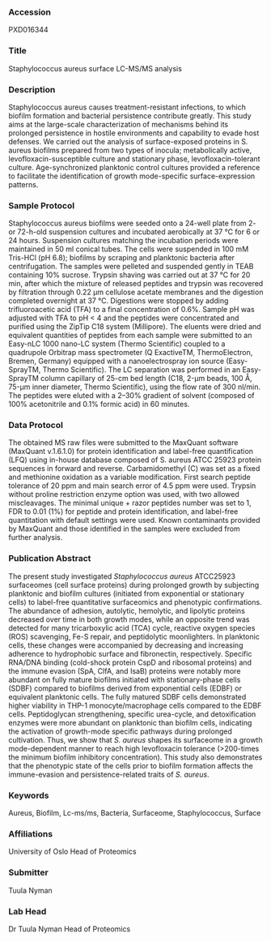 ### Accession
PXD016344

### Title
Staphylococcus aureus surface LC-MS/MS analysis

### Description
Staphylococcus aureus causes treatment-resistant infections, to which biofilm formation and bacterial persistence contribute greatly. This study aims at the large-scale characterization of mechanisms behind its prolonged persistence in hostile environments and capability to evade host defenses. We carried out the analysis of surface-exposed proteins in S. aureus biofilms prepared from two types of inocula; metabolically active, levofloxacin-susceptible culture and stationary phase, levofloxacin-tolerant culture. Age-synchronized planktonic control cultures provided a reference to facilitate the identification of growth mode-specific surface-expression patterns.

### Sample Protocol
Staphylococcus aureus biofilms were seeded onto a 24-well plate from 2- or 72-h-old suspension cultures and incubated aerobically at 37 °C for 6 or 24 hours. Suspension cultures matching the incubation periods were maintained in 50 ml conical tubes. The cells were suspended in 100 mM Tris-HCl (pH 6.8); biofilms by scraping and planktonic bacteria after centrifugation. The samples were pelleted and suspended gently in TEAB containing 10% sucrose. Trypsin shaving was carried out at 37 °C for 20 min, after which the mixture of released peptides and trypsin was recovered by filtration through 0.22 µm cellulose acetate membranes and the digestion completed overnight at 37 °C. Digestions were stopped by adding trifluoroacetic acid (TFA) to a final concentration of 0.6%. Sample pH was adjusted with TFA to pH < 4 and the peptides were concentrated and purified using the ZipTip C18 system (Millipore). The eluents were dried and equivalent quantities of peptides from each sample were submitted to an Easy-nLC 1000 nano-LC system (Thermo Scientific) coupled to a quadrupole Orbitrap mass spectrometer (Q ExactiveTM, ThermoElectron, Bremen, Germany) equipped with a nanoelectrospray ion source (Easy-SprayTM, Thermo Scientific). The LC separation was performed in an Easy-SprayTM column capillary of 25-cm bed length (C18, 2-μm beads, 100 Å, 75-μm inner diameter, Thermo Scientific), using the flow rate of 300 nl/min. The peptides were eluted with a 2–30% gradient of solvent (composed of 100% acetonitrile and 0.1% formic acid) in 60 minutes.

### Data Protocol
The obtained MS raw files were submitted to the MaxQuant software (MaxQuant v.1.6.1.0) for protein identification and label-free quantification (LFQ) using in-house database composed of S. aureus ATCC 25923 protein sequences in forward and reverse. Carbamidomethyl (C) was set as a fixed and methionine oxidation as a variable modification. First search peptide tolerance of 20 ppm and main search error of 4.5 ppm were used. Trypsin without proline restriction enzyme option was used, with two allowed miscleavages. The minimal unique + razor peptides number was set to 1, FDR to 0.01 (1%) for peptide and protein identification, and label-free quantitation with default settings were used. Known contaminants provided by MaxQuant and those identified in the samples were excluded from further analysis.

### Publication Abstract
The present study investigated <i>Staphylococcus aureus</i> ATCC25923 surfaceomes (cell surface proteins) during prolonged growth by subjecting planktonic and biofilm cultures (initiated from exponential or stationary cells) to label-free quantitative surfaceomics and phenotypic confirmations. The abundance of adhesion, autolytic, hemolytic, and lipolytic proteins decreased over time in both growth modes, while an opposite trend was detected for many tricarboxylic acid (TCA) cycle, reactive oxygen species (ROS) scavenging, Fe-S repair, and peptidolytic moonlighters. In planktonic cells, these changes were accompanied by decreasing and increasing adherence to hydrophobic surface and fibronectin, respectively. Specific RNA/DNA binding (cold-shock protein CspD and ribosomal proteins) and the immune evasion (SpA, ClfA, and IsaB) proteins were notably more abundant on fully mature biofilms initiated with stationary-phase cells (SDBF) compared to biofilms derived from exponential cells (EDBF) or equivalent planktonic cells. The fully matured SDBF cells demonstrated higher viability in THP-1 monocyte/macrophage cells compared to the EDBF cells. Peptidoglycan strengthening, specific urea-cycle, and detoxification enzymes were more abundant on planktonic than biofilm cells, indicating the activation of growth-mode specific pathways during prolonged cultivation. Thus, we show that <i>S. aureus</i> shapes its surfaceome in a growth mode-dependent manner to reach high levofloxacin tolerance (&gt;200-times the minimum biofilm inhibitory concentration). This study also demonstrates that the phenotypic state of the cells prior to biofilm formation affects the immune-evasion and persistence-related traits of <i>S. aureus</i>.

### Keywords
Aureus, Biofilm, Lc-ms/ms, Bacteria, Surfaceome, Staphylococcus, Surface

### Affiliations
University of Oslo
Head of Proteomics

### Submitter
Tuula Nyman

### Lab Head
Dr Tuula Nyman
Head of Proteomics


